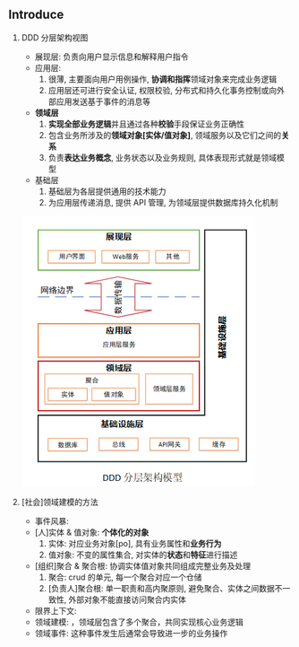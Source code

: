 ## Introduce

1. DDD 分层架构视图

   - 展现层: 负责向用户显示信息和解释用户指令
   - 应用层:
     1. 很薄, 主要面向用户用例操作, **协调和指挥**领域对象来完成业务逻辑
     2. 应用层还可进行安全认证, 权限校验, 分布式和持久化事务控制或向外部应用发送基于事件的消息等
   - **领域层**
     1. **实现全部业务逻辑**并且通过各种**校验**手段保证业务正确性
     2. 包含业务所涉及的**领域对象[实体/值对象]**, 领域服务以及它们之间的**关系**
     3. 负责**表达业务概念**, 业务状态以及业务规则, 具体表现形式就是领域模型
   - 基础层
     1. 基础层为各层提供通用的技术能力
     2. 为应用层传递消息, 提供 API 管理, 为领域层提供数据库持久化机制

   ![avatar](/static/image/ddd/introduce-ddd-layer.png)

2. [社会]领域建模的方法
   - 事件风暴:
   - [人]实体 & 值对象: **个体化的对象**
     1. 实体: 对应业务对象[po], 具有业务属性和**业务行为**
     2. 值对象: 不变的属性集合, 对实体的**状态**和**特征**进行描述
   - [组织]聚合 & 聚合根: 协调实体值对象共同组成完整业务及处理
     1. 聚合: crud 的单元, 每一个聚合对应一个仓储
     2. [负责人]聚合根: 单一职责和高内聚原则, 避免聚合、实体之间数据不一致性, 外部对象不能直接访问聚合内实体
   - 限界上下文:
   - 领域建模: ，领域层包含了多个聚合，共同实现核心业务逻辑
   - 领域事件: 这种事件发生后通常会导致进一步的业务操作
